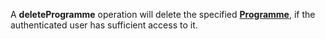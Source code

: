 <a name="deleteProgramme"></a>A **deleteProgramme** operation will delete the specified <a href="#programmes">**Programme**</a>, if the authenticated user has sufficient access to it.

